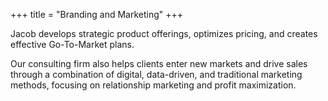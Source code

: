 +++
title = "Branding and Marketing"
+++

Jacob develops strategic product offerings, optimizes pricing, and creates effective Go-To-Market plans. 
 
<!--more-->

Our consulting firm also helps clients enter new markets and drive sales through a combination of digital, data-driven, and traditional marketing methods, focusing on relationship marketing and profit maximization.
